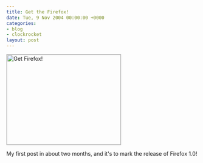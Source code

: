 ```yaml
---
title: Get the Firefox!
date: Tue, 9 Nov 2004 00:00:00 +0000
categories:
- blog
- clockrocket
layout: post
---
```


<a href="http://207.200.85.49/pub/mozilla.org/firefox/releases/1.0/win32/en-US/"><img alt="Get Firefox!" style="border: 1px solid #bbb;" src="http://www.clockrocket.net/archives/firefox1.png" width="300" height="237" border="0" /></a>

My first post in about two months, and it's to mark the release of Firefox 1.0!




